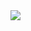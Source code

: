 <img src='https://docs.google.com/drawings/pub?id=1FfUg44IxjTFj23nOtzT48CxqDJTHfkVai3HkQVS3Eck&amp;w=1971&amp;h=1279'>